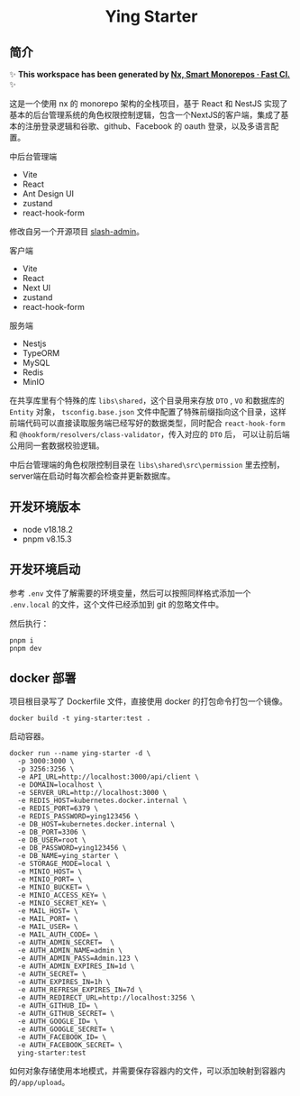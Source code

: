 <h1 align="center">Ying Starter</h1>

## 简介

✨ **This workspace has been generated by [Nx, Smart Monorepos · Fast CI.](https://nx.dev)** ✨

这是一个使用 nx 的 monorepo 架构的全栈项目，基于 React 和 NestJS 实现了基本的后台管理系统的角色权限控制逻辑，包含一个NextJS的客户端，集成了基本的注册登录逻辑和谷歌、github、Facebook 的 oauth 登录，以及多语言配置。

中后台管理端

- Vite
- React
- Ant Design UI
- zustand
- react-hook-form

修改自另一个开源项目 [slash-admin](https://github.com/d3george/slash-admin)。

客户端

- Vite
- React
- Next UI
- zustand
- react-hook-form

服务端

- Nestjs
- TypeORM
- MySQL
- Redis
- MinIO

在共享库里有个特殊的库 `libs\shared`，这个目录用来存放 `DTO` , `VO` 和数据库的 `Entity` 对象， `tsconfig.base.json` 文件中配置了特殊前缀指向这个目录，这样前端代码可以直接读取服务端已经写好的数据类型，同时配合 `react-hook-form` 和 `@hookform/resolvers/class-validator`，传入对应的 `DTO` 后， 可以让前后端公用同一套数据校验逻辑。

中后台管理端的角色权限控制目录在 `libs\shared\src\permission` 里去控制，server端在启动时每次都会检查并更新数据库。

## 开发环境版本

- node v18.18.2
- pnpm v8.15.3

## 开发环境启动

参考 `.env` 文件了解需要的环境变量，然后可以按照同样格式添加一个 `.env.local` 的文件，这个文件已经添加到 git 的忽略文件中。

然后执行：

```shell
pnpm i
pnpm dev
```

## docker 部署

项目根目录写了 Dockerfile 文件，直接使用 docker 的打包命令打包一个镜像。

```shell
docker build -t ying-starter:test .
```

启动容器。

```shell
docker run --name ying-starter -d \
  -p 3000:3000 \
  -p 3256:3256 \
  -e API_URL=http://localhost:3000/api/client \
  -e DOMAIN=localhost \
  -e SERVER_URL=http://localhost:3000 \
  -e REDIS_HOST=kubernetes.docker.internal \
  -e REDIS_PORT=6379 \
  -e REDIS_PASSWORD=ying123456 \
  -e DB_HOST=kubernetes.docker.internal \
  -e DB_PORT=3306 \
  -e DB_USER=root \
  -e DB_PASSWORD=ying123456 \
  -e DB_NAME=ying_starter \
  -e STORAGE_MODE=local \
  -e MINIO_HOST= \
  -e MINIO_PORT= \
  -e MINIO_BUCKET= \
  -e MINIO_ACCESS_KEY= \
  -e MINIO_SECRET_KEY= \
  -e MAIL_HOST= \
  -e MAIL_PORT= \
  -e MAIL_USER= \
  -e MAIL_AUTH_CODE= \
  -e AUTH_ADMIN_SECRET=  \
  -e AUTH_ADMIN_NAME=admin \
  -e AUTH_ADMIN_PASS=Admin.123 \
  -e AUTH_ADMIN_EXPIRES_IN=1d \
  -e AUTH_SECRET= \
  -e AUTH_EXPIRES_IN=1h \
  -e AUTH_REFRESH_EXPIRES_IN=7d \
  -e AUTH_REDIRECT_URL=http://localhost:3256 \
  -e AUTH_GITHUB_ID= \
  -e AUTH_GITHUB_SECRET= \
  -e AUTH_GOOGLE_ID= \
  -e AUTH_GOOGLE_SECRET= \
  -e AUTH_FACEBOOK_ID= \
  -e AUTH_FACEBOOK_SECRET= \
  ying-starter:test
```

如何对象存储使用本地模式，并需要保存容器内的文件，可以添加映射到容器内的`/app/upload`。
